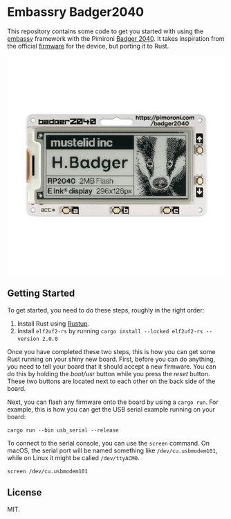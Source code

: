 # Embassry Badger2040

This repository contains some code to get you started with using the
[embassy][embassy] framework with the Pimironi [Badger 2040][badger2040].  It
takes inspiration from the official [firmware][badger2040-firmware] for the
device, but porting it to Rust.

![Badger 2040](badger-2040.webp)

## Getting Started

To get started, you need to do these steps, roughly in the right order:

1. Install Rust using [Rustup][rustup].
2. Install `elf2uf2-rs` by running `cargo install --locked elf2uf2-rs --version 2.0.0`

Once you have completed these two steps, this is how you can get some Rust running
on your shiny new board. First, before you can do anything, you need to tell your
board that it should accept a new firmware. You can do this by holding the *boot/usr*
button while you press the *reset* button. These two buttons are located next to each
other on the back side of the board.

Next, you can flash any firmware onto the board by using a `cargo run`. For example,
this is how you can get the USB serial example running on your board:

```
cargo run --bin usb_serial --release
```

To connect to the serial console, you can use the `screen` command. On macOS, the serial
port will be named something like `/dev/cu.usbmodem101`, while on Linux it might be called
`/dev/ttyACM0`.

```
screen /dev/cu.usbmodem101
```

## License

MIT.

[rustup]: https://rustup.rs/
[embassy]: https://github.com/embassy-rs/embassy
[badger2040]: https://shop.pimoroni.com/products/badger-2040?variant=39752959852627
[badger2040-firmware]: https://github.com/pimoroni/badger2040
